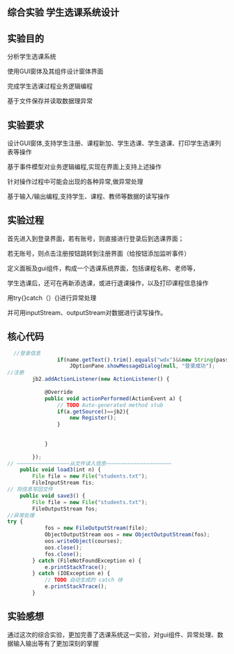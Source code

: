 ## 综合实验 学生选课系统设计
## 实验目的
分析学生选课系统

使用GUI窗体及其组件设计窗体界面

完成学生选课过程业务逻辑编程

基于文件保存并读取数据理异常
## 实验要求
设计GUI窗体,支持学生注册、课程新加、学生选课、学生退课、打印学生选课列表等操作

基于事件模型对业务逻辑编程,实现在界面上支持上述操作

针对操作过程中可能会出现的各种异常,做异常处理

基于输入/输出编程,支持学生、课程、教师等数据的读写操作
## 实验过程
首先进入到登录界面，若有账号，则直接进行登录后到选课界面；

若无账号，则点击注册按钮跳转到注册界面（给按钮添加监听事件）

定义面板及gui组件，构成一个选课系统界面，包括课程名称、老师等，

学生选课后，还可在再新添选课，或进行退课操作，以及打印课程信息操作

用try{}catch（）{}进行异常处理

并可用inputStream、outputStream对数据进行读写操作。
## 核心代码
```javascript
  //登录信息
                if(name.getText().trim().equals("wdx")&&new String(password.getPassword()).trim().equals("123")){
                    JOptionPane.showMessageDialog(null, "登录成功");
//注册
        jb2.addActionListener(new ActionListener() {
            
            @Override
            public void actionPerformed(ActionEvent a) {
                // TODO Auto-generated method stub
                if(a.getSource()==jb2){
                    new Register();
                }
                
                
            }
            
        });
// ~~~~~~~~~~~~~~~~~从文件读入信息~~~~~~~~~~~~~~~~~~~~~
    public void load3(int n) {
        File file = new File("students.txt");
        FileInputStream fis;
// 将信息写回文件
    public void save3() {
        File file = new File("students.txt");
        FileOutputStream fos;
//异常处理
try {
            fos = new FileOutputStream(file);
            ObjectOutputStream oos = new ObjectOutputStream(fos);
            oos.writeObject(courses);
            oos.close();
            fos.close();
        } catch (FileNotFoundException e) {
            e.printStackTrace();
        } catch (IOException e) {
            // TODO 自动生成的 catch 块
            e.printStackTrace();
        }
```
## 实验感想
通过这次的综合实验，更加完善了选课系统这一实验，对gui组件、异常处理、数据输入输出等有了更加深刻的掌握
